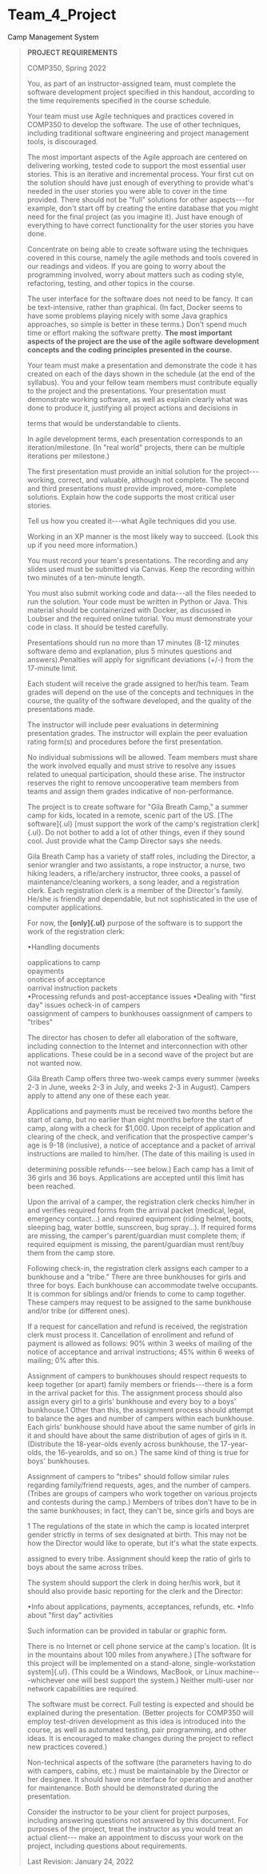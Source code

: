 # Team_4_Project
Camp Management System
> **PROJECT REQUIREMENTS**
>
> COMP350, Spring 2022
>
> You, as part of an instructor-assigned team, must complete the
> software development project specified in this handout, according to
> the time requirements specified in the course schedule.
>
> Your team must use Agile techniques and practices covered in COMP350
> to develop the software. The use of other techniques, including
> traditional software engineering and project management tools, is
> discouraged.
>
> The most important aspects of the Agile approach are centered on
> delivering working, tested code to support the most essential user
> stories. This is an iterative and incremental process. Your first cut
> on the solution should have just enough of everything to provide
> what's needed in the user stories you were able to cover in the time
> provided. There should not be "full" solutions for other aspects---for
> example, don't start off by creating the entire database that you
> might need for the final project (as you imagine it). Just have enough
> of everything to have correct functionality for the user stories you
> have done.
>
> Concentrate on being able to create software using the techniques
> covered in this course, namely the agile methods and tools covered in
> our readings and videos. If you are going to worry about the\
> programming involved, worry about matters such as coding style,
> refactoring, testing, and other topics in the course.
>
> The user interface for the software does not need to be fancy. It can
> be text-intensive, rather than graphical. (In fact, Docker seems to
> have some problems playing nicely with some Java graphics approaches,
> so simple is better in these terms.) Don't spend much time or effort
> making the software pretty. **The most important aspects of the
> project are the use of the agile software development concepts and the
> coding principles presented in the course.**
>
> Your team must make a presentation and demonstrate the code it has
> created on each of the days shown in the schedule (at the end of the
> syllabus). You and your fellow team members must contribute equally to
> the project and the presentations. Your presentation must demonstrate
> working software, as well as explain clearly what was done to produce
> it, justifying all project actions and decisions in
>
> terms that would be understandable to clients.
>
> In agile development terms, each presentation corresponds to an
> iteration/milestone. (In "real world" projects, there can be multiple
> iterations per milestone.)
>
> The first presentation must provide an initial solution for the
> project---working, correct, and valuable, although not complete. The
> second and third presentations must provide improved, more-complete\
> solutions. Explain how the code supports the most critical user
> stories.
>
> Tell us how you created it---what Agile techniques did you use.
>
> Working in an XP manner is the most likely way to succeed. (Look this
> up if you need more information.)
>
> You must record your team's presentations. The recording and any
> slides used must be submitted via Canvas. Keep the recording within
> two minutes of a ten-minute length.
>
> You must also submit working code and data---all the files needed to
> run the solution. Your code must be written in Python or Java. This
> material should be containerized with Docker, as discussed in Loubser
> and the required online tutorial. You must demonstrate your code in
> class. It should be tested carefully.
>
> Presentations should run no more than 17 minutes (8-12 minutes
> software demo and explanation, plus 5 minutes questions and\
> answers).Penalties will apply for significant deviations (+/-) from
> the 17-minute limit.
>
> Each student will receive the grade assigned to her/his team. Team
> grades will depend on the use of the concepts and techniques in the
> course, the quality of the software developed, and the quality of the
> presentations made.
>
> The instructor will include peer evaluations in determining
> presentation grades. The instructor will explain the peer evaluation
> rating form(s) and procedures before the first presentation.
>
> No individual submissions will be allowed. Team members must share the
> work involved equally and must strive to resolve any issues related to
> unequal participation, should these arise. The instructor reserves the
> right to remove uncooperative team members from teams and assign them
> grades indicative of non-performance.
>
> The project is to create software for "Gila Breath Camp," a summer
> camp for kids, located in a remote, scenic part of the US. [The
> software]{.ul} [must support the work of the camp's registration
> clerk]{.ul}. Do not bother to add a lot of other things, even if they
> sound cool. Just provide what the Camp Director says she needs.
>
> Gila Breath Camp has a variety of staff roles, including the Director,
> a senior wrangler and two assistants, a rope instructor, a nurse, two
> hiking leaders, a rifle/archery instructor, three cooks, a passel of
> maintenance/cleaning workers, a song leader, and a registration clerk.
> Each registration clerk is a member of the Director's family. He/she
> is friendly and dependable, but not sophisticated in the use of
> computer applications.
>
> For now, the **[only]{.ul}** purpose of the software is to support the
> work of the registration clerk:
>
> •Handling documents
>
>   oapplications to camp\
>   opayments\
>   onotices of acceptance\
>   oarrival instruction packets\
> •Processing refunds and post-acceptance issues 
> •Dealing with "first day" issues
>   ocheck-in of campers\
>   oassignment of campers to bunkhouses oassignment of campers to
>   "tribes"
>
> The director has chosen to defer all elaboration of the software,
> including connection to the Internet and interconnection with other
> applications. These could be in a second wave of the project but are
> not wanted now.
>
> Gila Breath Camp offers three two-week camps every summer (weeks 2-3
> in June, weeks 2-3 in July, and weeks 2-3 in August). Campers apply to
> attend any one of these each year.
>
> Applications and payments must be received two months before the start
> of camp, but no earlier than eight months before the start of camp,
> along with a check for \$1,000. Upon receipt of application and\
> clearing of the check, and verification that the prospective camper's
> age is 9-18 (inclusive), a notice of acceptance and a packet of
> arrival instructions are mailed to him/her. (The date of this mailing
> is used in
>
> determining possible refunds---see below.) Each camp has a limit of 36
> girls and 36 boys. Applications are accepted until this limit has been
> reached.
>
> Upon the arrival of a camper, the registration clerk checks him/her in
> and verifies required forms from the arrival packet (medical, legal,\
> emergency contact...) and required equipment (riding helmet, boots,
> sleeping bag, water bottle, sunscreen, bug spray...). If required
> forms are missing, the camper's parent/guardian must complete them; if
> required equipment is missing, the parent/guardian must rent/buy them
> from the camp store.
>
> Following check-in, the registration clerk assigns each camper to a
> bunkhouse and a "tribe." There are three bunkhouses for girls and
> three for boys. Each bunkhouse can accommodate twelve occupants. It is
> common for siblings and/or friends to come to camp together. These
> campers may request to be assigned to the same bunkhouse and/or tribe
> (or different ones).
>
> If a request for cancellation and refund is received, the registration
> clerk must process it. Cancellation of enrollment and refund of
> payment is allowed as follows: 90% within 3 weeks of mailing of the
> notice of acceptance and arrival instructions; 45% within 6 weeks of
> mailing; 0% after this.
>
> Assignment of campers to bunkhouses should respect requests to keep
> together (or apart) family members or friends---there is a form in the
> arrival packet for this. The assignment process should also assign
> every girl to a girls' bunkhouse and every boy to a boys' bunkhouse.1
> Other than this, the assignment process should attempt to balance the
> ages and number of campers within each bunkhouse. Each girls'
> bunkhouse should have about the same number of girls in it and should
> have about the same distribution of ages of girls in it. (Distribute
> the 18-year-olds evenly across bunkhouse, the 17-year-olds, the
> 16-yearolds, and so on.) The same kind of thing is true for boys'
> bunkhouses.
>
> Assignment of campers to "tribes" should follow similar rules\
> regarding family/friend requests, ages, and the number of campers.
> (Tribes are groups of campers who work together on various projects
> and contests during the camp.) Members of tribes don't have to be in
> the same bunkhouses; in fact, they can't be, since girls and boys are
>
> 1 The regulations of the state in which the camp is located interpret
> gender strictly in terms of sex designated at birth. This may not be
> how the Director would like to operate, but it's what the state
> expects.
>
> assigned to every tribe. Assignment should keep the ratio of girls to
> boys about the same across tribes.
>
> The system should support the clerk in doing her/his work, but it
> should also provide basic reporting for the clerk and the Director:
>
> •Info about applications, payments, acceptances, refunds, etc. 
> •Info about "first day" activities
>
> Such information can be provided in tabular or graphic form.
>
> There is no Internet or cell phone service at the camp's location. (It
> is in the mountains about 100 miles from anywhere.) [The software for
> this project will be implemented on a stand-alone, single-workstation
> system]{.ul}. (This could be a Windows, MacBook, or Linux
> machine---whichever one will best support the system.) Neither
> multi-user nor network capabilities are required.
>
> The software must be correct. Full testing is expected and should be
> explained during the presentation. (Better projects for COMP350 will
> employ test-driven development as this idea is introduced into the
> course, as well as automated testing, pair programming, and other
> ideas. It is encouraged to make changes during the project to reflect
> new practices covered.)
>
> Non-technical aspects of the software (the parameters having to do
> with campers, cabins, etc.) must be maintainable by the Director or
> her designee. It should have one interface for operation and another
> for maintenance. Both should be demonstrated during the\
> presentation.
>
> Consider the instructor to be your client for project purposes,
> including answering questions not answered by this document. For
> purposes of the project, treat the instructor as you would treat an
> actual client--- make an appointment to discuss your work on the
> project, including questions about requirements.
>
> Last Revision: January 24, 2022
